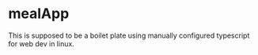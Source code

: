 # mealApp

This is supposed to be a boilet plate using manually configured typescript for web dev in linux.
